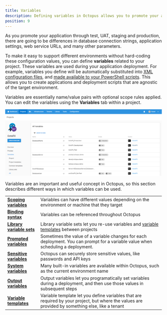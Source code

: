 ```yaml
---
title: Variables
description: Defining variables in Octopus allows you to promote your applications through environments and update their configuration files.
position: 9
---
```


As you promote your application through test, UAT, staging and production, there are going to be differences in database connection strings, application settings, web service URLs, and many other parameters.

To make it easy to support different environments without hard-coding these configuration values, you can define **variables** related to your project. These variables are used during your application deployment. For example, variables you define will be automatically substituted into [XML configuration files](/docs/deploying-applications/configuration-files/index.md), and [made available to your PowerShell scripts](/docs/deploying-applications/custom-scripts/index.md). This allows you to create applications and deployment scripts that are agnostic of the target environment.

Variables are essentially name/value pairs with optional scope rules applied. You can edit the variables using the **Variables** tab within a project.

![](/docs/images/3048089/3278302.png "width=500")

Variables are an important and useful concept in Octopus, so this section describes different ways in which variables can be used.

|                                          |                                          |
| ---------------------------------------- | ---------------------------------------- |
| **[Scoping variables](/docs/deploying-applications/variables/scoping-variables.md)** | Variables can have different values depending on the environment or machine that they target |
| **[Binding syntax](/docs/deploying-applications/variables/binding-syntax.md)** | Variables can be referenced throughout Octopus |
| **[Library variable sets](/docs/deploying-applications/variables/library-variable-sets.md)** | Library variable sets let you re-use variables and [variable templates](/docs/deploying-applications/variables/variable-templates.md) between projects |
| **[Prompted variables](/docs/deploying-applications/variables/prompted-variables.md)** | Sometimes the value of a variable changes for each deployment. You can prompt for a variable value when scheduling a deployment. |
| **[Sensitive variables](/docs/deploying-applications/variables/sensitive-variables.md)** | Octopus can securely store sensitive values, like passwords and API keys |
| **[System variables](/docs/deploying-applications/variables/system-variables.md)** | Many built-in variables are available within Octopus, such as the current environment name |
| **[Output variables](/docs/deploying-applications/variables/output-variables.md)** | Output variables let you programatically set variables during a deployment, and then use those values in subsequent steps |
| **[Variable templates](/docs/deploying-applications/variables/variable-templates.md)** | Variable template let you define variables that are required by your project, but where the values are provided by something else, like a tenant |
